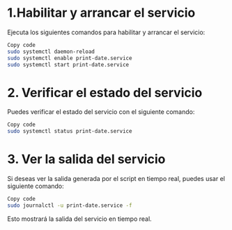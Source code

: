 # 1.Habilitar y arrancar el servicio

Ejecuta los siguientes comandos para habilitar y arrancar el servicio:

```bash
Copy code
sudo systemctl daemon-reload
sudo systemctl enable print-date.service
sudo systemctl start print-date.service 
```

# 2. Verificar el estado del servicio

Puedes verificar el estado del servicio con el siguiente comando:

```bash
Copy code
sudo systemctl status print-date.service
```
# 3. Ver la salida del servicio
Si deseas ver la salida generada por el script en tiempo real, puedes usar el siguiente comando:

```bash
Copy code
sudo journalctl -u print-date.service -f
```
Esto mostrará la salida del servicio en tiempo real.